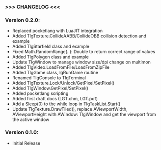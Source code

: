 ### >>> CHANGELOG <<<

### Version 0.2.0:
- Replaced pocketlang with LuaJIT integration 
- Added TlgTexture.CollideAABB/CollideOBB collision detection and example
- Added TlgStarfield class and example
- Fixed Math.RandomRange(..): Double to return correct range of values
- Added TlgPolygon class and example
- Update TlgWindow to manage window size/dpi change on multimon
- Added TlgVideo.LoadFromFile/LoadFromZipFile
- Added TlgGame class, lgRunGame routine
- Renamed TlgConsole to TlgTerminal
- Added TlgTexture.Lock/Unlock/GetPixel/SetPixel()
- Added TlgWindow.GetPixel/SetPixel()
- Added pocketlang scripting
- Added first draft docs (LGT.chm, LGT.pdf)
- Add a Sleep(0) to the while loop in TlgTaskList.Start()
- Update TlgTexture.DrawTiled(), replace  AViewportWidth, AViewportHeight with AWindow: TlgWindow and get the viewport from
  the active window

### Version 0.1.0:
- Initial Release